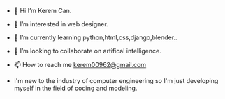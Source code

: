 - 👋 Hi I’m Kerem Can.
- 👀 I’m interested in web designer.
- 🌱 I’m currently learning python,html,css,django,blender.. 
- 💞️ I’m looking to collaborate on artifical intelligence.
- 📫 How to reach me kerem00962@gmail.com

- I'm new to the industry of computer engineering so I'm just developing myself in the field of coding and modeling.
